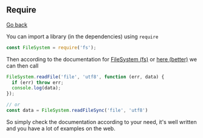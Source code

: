 ## Require

[Go back](../../../../../archives/info/very_old/node)

You can import a library (in the dependencies)
using ``require``

```js
const FileSystem = require('fs');
```

Then according to the documentation
for [FileSystem (fs)](https://nodejs.org/api/fs.html)
or [here (better)](https://nodejs.org/en/knowledge/file-system/how-to-read-files-in-nodejs/)
we can then call

```js
FileSystem.readFile('file', 'utf8', function (err, data) {
  if (err) throw err;
  console.log(data);
});

// or
const data = FileSystem.readFileSync('file', 'utf8')
```

So simply check the documentation according to your need,
it's well written and you have a lot of examples
on the web.